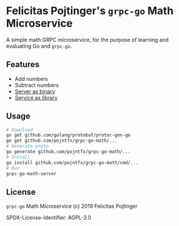 # Felicitas Pojtinger's `grpc-go` Math Microservice

A simple math GRPC microservice, for the purpose of learning and evaluating Go and `grpc-go`.

## Features

- Add numbers
- Subtract numbers
- [Server as binary](./cmd/grpc-go-math-server/main.go)
- [Service as library](./lib/svc/svc.go)

## Usage

```bash
# Download
go get github.com/golang/protobuf/protoc-gen-go
go get github.com/pojntfx/grpc-go-math/...
# Generate proto
go generate github.com/pojntfx/grpc-go-math/...
# Install
go install github.com/pojntfx/grpc-go-math/cmd/...
# Run
grpc-go-math-server
```

## License

`grpc-go` Math Microservice (c) 2019 Felicitas Pojtinger

SPDX-License-Identifier: AGPL-3.0
